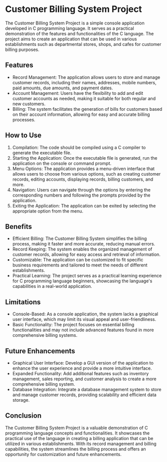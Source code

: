 # Customer Billing System Project

The Customer Billing System Project is a simple console application developed in C programming language. It serves as a practical demonstration of the features and functionalities of the C language. The project aims to create an application that can be used in various establishments such as departmental stores, shops, and cafes for customer billing purposes.

## Features

- Record Management: The application allows users to store and manage customer records, including their names, addresses, mobile numbers, paid amounts, due amounts, and payment dates.
- Account Management: Users have the flexibility to add and edit customer accounts as needed, making it suitable for both regular and new customers.
- Billing: The system facilitates the generation of bills for customers based on their account information, allowing for easy and accurate billing processes.

## How to Use

1. Compilation: The code should be compiled using a C compiler to generate the executable file.
2. Starting the Application: Once the executable file is generated, run the application on the console or command prompt.
3. Menu Options: The application provides a menu-driven interface that allows users to choose from various options, such as creating customer records, editing accounts, displaying records, billing customers, and more.
4. Navigation: Users can navigate through the options by entering the corresponding numbers and following the prompts provided by the application.
5. Exiting the Application: The application can be exited by selecting the appropriate option from the menu.

## Benefits

- Efficient Billing: The Customer Billing System simplifies the billing process, making it faster and more accurate, reducing manual errors.
- Record Keeping: The system enables the organized management of customer records, allowing for easy access and retrieval of information.
- Customizable: The application can be customized to fit specific business requirements and tailored to meet the needs of different establishments.
- Practical Learning: The project serves as a practical learning experience for C programming language beginners, showcasing the language's capabilities in a real-world application.

## Limitations

- Console-Based: As a console application, the system lacks a graphical user interface, which may limit its visual appeal and user-friendliness.
- Basic Functionality: The project focuses on essential billing functionalities and may not include advanced features found in more comprehensive billing systems.

## Future Enhancements

- Graphical User Interface: Develop a GUI version of the application to enhance the user experience and provide a more intuitive interface.
- Expanded Functionality: Add additional features such as inventory management, sales reporting, and customer analysis to create a more comprehensive billing system.
- Database Integration: Integrate a database management system to store and manage customer records, providing scalability and efficient data storage.

## Conclusion

The Customer Billing System Project is a valuable demonstration of C programming language concepts and functionalities. It showcases the practical use of the language in creating a billing application that can be utilized in various establishments. With its record management and billing capabilities, the system streamlines the billing process and offers an opportunity for customization and future enhancements.